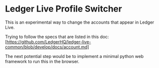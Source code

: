 # Ledger Live Profile Switcher

This is an experimental way to change the accounts that appear in Ledger Live.

Trying to follow the specs that are listed in this doc:
[https://github.com/LedgerHQ/ledger-live-common/blob/develop/docs/account.md]

The next potential step would be to implement a minimal python web framework to run this in the browser.

